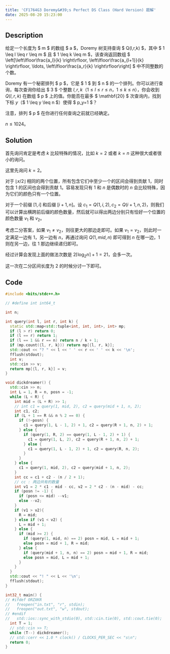 ```yaml
---
title: 'CF1764G3 Doremy&#39;s Perfect DS Class (Hard Version) 题解'
date: 2025-08-20 15:23:00
---
```


## Description

给定一个长度为 $ m $ 的数组 $ a $，Doremy 树支持查询 $ Q(l,r,k) $，其中 $ 1 \leq l \leq r \leq m $ 且 $ 1 \leq k \leq m $，该查询返回数组 $ \left[\left\lfloor\frac{a_l}{k} \right\rfloor, \left\lfloor\frac{a_{l+1}}{k} \right\rfloor, \ldots, \left\lfloor\frac{a_r}{k} \right\rfloor\right] $ 中不同整数的个数。

Doremy 有一个秘密排列 $ p $，它是 $ 1 $ 到 $ n $ 的一个排列。你可以进行查询，每次查询你给出 $ 3 $ 个整数 $l,r,k$（$1 \leq l \leq r \leq n$，$1 \leq k \leq n$），你会收到 $Q(l,r,k)$ 在数组 $ p $ 上的值。你能否在最多 $ \mathbf{20} $ 次查询内，找到下标 $y$（$ 1 \leq y \leq n $）使得 $ p_y=1 $？

注意，排列 $ p $ 在你进行任何查询之前就已经确定。

$n\leq 1024$。

## Solution

首先询问肯定是考虑 $k$ 比较特殊的情况，比如 $k=2$ 或者 $k=n$ 这种很大或者很小的询问。

这里先询问 $k=2$。

对于 $\lfloor x/2\rfloor$ 相同的两个位置，所有包含它们中至少一个的区间会得到贡献 $1$，同时包含 $1$ 的区间也会得到贡献 $1$。容易发现只有 $1$ 和 $n$ 是偶数时的 $n$ 会比较特殊，因为它们的颜色只有一个位置。

对于一个前缀 $[1,i]$ 和后缀 $[i+1,n]$。设 $c_1=Q(1,i,2),c_2=Q(i+1,n,2)$，则我们可以计算出横跨前后缀的颜色数量，然后就可以得出两边分别只有恰好一个位置的颜色数量 $v_1$ 和 $v_2$。

考虑二分答案，如果 $v_1\neq v_2$，则往更大的那边走即可。如果 $v_1=v_2$，则此时一定满足一边有 $1$，另一边有 $n$，再通过询问 $Q(1,mid,n)$ 即可得到 $n$ 在哪一边，$1$ 则在另一边，往 $1$ 那边继续递归即可。

经过计算会发现上面的做法次数是 $2\left\lceil\log_2n\right\rceil+1=21$，会多一次。

这一次在二分区间长度为 $2$ 的时候分讨一下即可。

## Code

```cpp
#include <bits/stdc++.h>

// #define int int64_t

int n;

int query(int l, int r, int k) {
  static std::map<std::tuple<int, int, int>, int> mp;
  if (l > r) return 0;
  if (l == r) return 1;
  if (l == 1 && r == n) return n / k + 1;
  if (mp.count({l, r, k})) return mp[{l, r, k}];
  std::cout << "? " << l << ' ' << r << ' ' << k << '\n';
  fflush(stdout);
  int v;
  std::cin >> v;
  return mp[{l, r, k}] = v;
}

void dickdreamer() {
  std::cin >> n;
  int L = 1, R = n, posn = -1;
  while (L < R) {
    int mid = (L + R) >> 1;
    // int c1 = query(1, mid, 2), c2 = query(mid + 1, n, 2);
    int c1, c2;
    if (L + 1 == R && n % 2 == 0) {
      if (!~posn) {
        c1 = query(1, L - 1, 2) + 1, c2 = query(R + 1, n, 2) + 1;
      } else {
        if (query(1, R, 2) == query(1, L - 1, 2) + 1) {
          c1 = query(1, L, 2), c2 = query(R + 1, n, 2) + 1;
        } else {
          c1 = query(1, L - 1, 2) + 1, c2 = query(R, n, 2);
        }
      }
    } else {
      c1 = query(1, mid, 2), c2 = query(mid + 1, n, 2);
    }
    int cc = c1 + c2 - (n / 2 + 1);
    // cc : 两边共有的数量
    int v1 = 2 * c1 - mid - cc, v2 = 2 * c2 - (n - mid) - cc;
    if (posn != -1) {
      if (posn <= mid) --v1;
      else --v2;
    }
    if (v1 > v2){
      R = mid;
    } else if (v1 < v2) {
      L = mid + 1;
    } else {
      if (mid >= 2) {
        if (query(1, mid, n) == 2) posn = mid, L = mid + 1;
        else posn = mid + 1, R = mid;
      } else {
        if (query(mid + 1, n, n) == 2) posn = mid + 1, R = mid;
        else posn = mid, L = mid + 1;
      }
    }
  }
  std::cout << "! " << L << '\n';
  fflush(stdout);
}

int32_t main() {
// #ifdef ORZXKR
//   freopen("in.txt", "r", stdin);
//   freopen("out.txt", "w", stdout);
// #endif
//   std::ios::sync_with_stdio(0), std::cin.tie(0), std::cout.tie(0);
  int T = 1;
  // std::cin >> T;
  while (T--) dickdreamer();
  // std::cerr << 1.0 * clock() / CLOCKS_PER_SEC << "s\n";
  return 0;
}
```